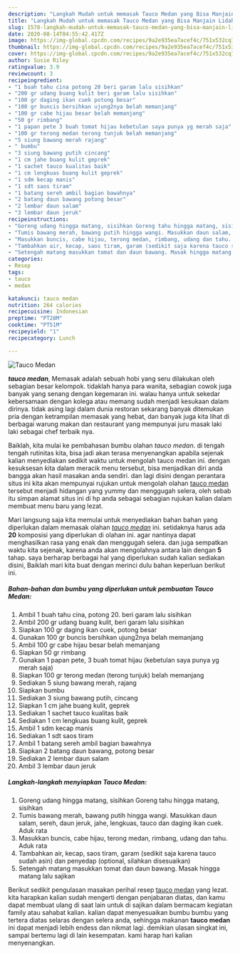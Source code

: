 ```yaml
---
description: "Langkah Mudah untuk memasak Tauco Medan yang Bisa Manjain Lidah"
title: "Langkah Mudah untuk memasak Tauco Medan yang Bisa Manjain Lidah"
slug: 1578-langkah-mudah-untuk-memasak-tauco-medan-yang-bisa-manjain-lidah
date: 2020-08-14T04:55:42.417Z
image: https://img-global.cpcdn.com/recipes/9a2e935ea7acef4c/751x532cq70/tauco-medan-foto-resep-utama.jpg
thumbnail: https://img-global.cpcdn.com/recipes/9a2e935ea7acef4c/751x532cq70/tauco-medan-foto-resep-utama.jpg
cover: https://img-global.cpcdn.com/recipes/9a2e935ea7acef4c/751x532cq70/tauco-medan-foto-resep-utama.jpg
author: Susie Riley
ratingvalue: 3.9
reviewcount: 3
recipeingredient:
- "1 buah tahu cina potong 20 beri garam lalu sisihkan"
- "200 gr udang buang kulit beri garam lalu sisihkan"
- "100 gr daging ikan cuek potong besar"
- "100 gr buncis bersihkan ujung2nya belah memanjang"
- "100 gr cabe hijau besar belah memanjang"
- "50 gr rimbang"
- "1 papan pete 3 buah tomat hijau kebetulan saya punya yg merah saja"
- "100 gr terong medan terong tunjuk belah memanjang"
- "5 siung bawang merah rajang"
- " bumbu"
- "3 siung bawang putih cincang"
- "1 cm jahe buang kulit geprek"
- "1 sachet tauco kualitas baik"
- "1 cm lengkuas buang kulit geprek"
- "1 sdm kecap manis"
- "1 sdt saos tiram"
- "1 batang sereh ambil bagian bawahnya"
- "2 batang daun bawang potong besar"
- "2 lembar daun salam"
- "3 lembar daun jeruk"
recipeinstructions:
- "Goreng udang hingga matang, sisihkan Goreng tahu hingga matang, sisihkan"
- "Tumis bawang merah, bawang putih hingga wangi. Masukkan daun salam, sereh, daun jeruk, jahe, lengkuas, tauco dan daging ikan cuek. Aduk rata"
- "Masukkan buncis, cabe hijau, terong medan, rimbang, udang dan tahu. Aduk rata"
- "Tambahkan air, kecap, saos tiram, garam (sedikit saja karena tauco sudah asin) dan penyedap (optional, silahkan disesuaikan)"
- "Setengah matang masukkan tomat dan daun bawang. Masak hingga matang lalu sajikan"
categories:
- Resep
tags:
- tauco
- medan

katakunci: tauco medan 
nutrition: 264 calories
recipecuisine: Indonesian
preptime: "PT28M"
cooktime: "PT51M"
recipeyield: "1"
recipecategory: Lunch

---
```



![Tauco Medan](https://img-global.cpcdn.com/recipes/9a2e935ea7acef4c/751x532cq70/tauco-medan-foto-resep-utama.jpg)

<b><i>tauco medan</i></b>, Memasak adalah sebuah hobi yang seru dilakukan oleh sebagian besar kelompok. tidaklah hanya para wanita, sebagian cowok juga banyak yang senang dengan kegemaran ini. walau hanya untuk sekedar kebersamaan dengan kolega atau memang sudah menjadi kesukaan dalam dirinya. tidak asing lagi dalam dunia restoran sekarang banyak ditemukan pria dengan ketrampilan memasak yang hebat, dan banyak juga kita lihat di berbagai warung makan dan restaurant yang mempunyai juru masak laki laki sebagai chef terbaik nya.



Baiklah, kita mulai ke pembahasan bumbu olahan <i>tauco medan</i>. di tengah tengah rutinitas kita, bisa jadi akan terasa menyenangkan apabila sejenak kalian menyediakan sedikit waktu untuk mengolah tauco medan ini. dengan kesuksesan kita dalam meracik menu tersebut, bisa menjadikan diri anda bangga akan hasil masakan anda sendiri. dan lagi disini dengan perantara situs ini kita akan mempunyai rujukan untuk mengolah olahan <u>tauco medan</u> tersebut menjadi hidangan yang yummy dan menggugah selera, oleh sebab itu simpan alamat situs ini di hp anda sebagai sebagian rujukan kalian dalam membuat menu baru yang lezat.


Mari langsung saja kita memulai untuk menyediakan bahan bahan yang diperlukan dalam memasak olahan <u><i>tauco medan</i></u> ini. setidaknya harus ada <b>20</b> komposisi yang diperlukan di olahan ini. agar nantinya dapat menghasilkan rasa yang enak dan menggugah selera. dan juga sempatkan waktu kita sejenak, karena anda akan mengolahnya antara lain dengan <b>5</b> tahap. saya berharap berbagai hal yang diperlukan sudah kalian sediakan disini, Baiklah mari kita buat dengan merinci dulu bahan keperluan berikut ini.

<!--inarticleads1-->

##### Bahan-bahan dan bumbu yang diperlukan untuk pembuatan Tauco Medan:

1. Ambil 1 buah tahu cina, potong 20. beri garam lalu sisihkan
1. Ambil 200 gr udang buang kulit, beri garam lalu sisihkan
1. Siapkan 100 gr daging ikan cuek, potong besar
1. Gunakan 100 gr buncis bersihkan ujung2nya belah memanjang
1. Ambil 100 gr cabe hijau besar belah memanjang
1. Siapkan 50 gr rimbang
1. Gunakan 1 papan pete, 3 buah tomat hijau (kebetulan saya punya yg merah saja)
1. Siapkan 100 gr terong medan (terong tunjuk) belah memanjang
1. Sediakan 5 siung bawang merah, rajang
1. Siapkan  bumbu
1. Sediakan 3 siung bawang putih, cincang
1. Siapkan 1 cm jahe buang kulit, geprek
1. Sediakan 1 sachet tauco kualitas baik
1. Sediakan 1 cm lengkuas buang kulit, geprek
1. Ambil 1 sdm kecap manis
1. Sediakan 1 sdt saos tiram
1. Ambil 1 batang sereh ambil bagian bawahnya
1. Siapkan 2 batang daun bawang, potong besar
1. Sediakan 2 lembar daun salam
1. Ambil 3 lembar daun jeruk




<!--inarticleads2-->

##### Langkah-langkah menyiapkan Tauco Medan:

1. Goreng udang hingga matang, sisihkan Goreng tahu hingga matang, sisihkan
1. Tumis bawang merah, bawang putih hingga wangi. Masukkan daun salam, sereh, daun jeruk, jahe, lengkuas, tauco dan daging ikan cuek. Aduk rata
1. Masukkan buncis, cabe hijau, terong medan, rimbang, udang dan tahu. Aduk rata
1. Tambahkan air, kecap, saos tiram, garam (sedikit saja karena tauco sudah asin) dan penyedap (optional, silahkan disesuaikan)
1. Setengah matang masukkan tomat dan daun bawang. Masak hingga matang lalu sajikan




Berikut sedikit pengulasan masakan perihal resep <u>tauco medan</u> yang lezat. kita harapkan kalian sudah mengerti dengan penjabaran diatas, dan kamu dapat membuat ulang di saat lain untuk di sajikan dalam bermacam kegiatan family atau sahabat kalian. kalian dapat menyesuaikan bumbu bumbu yang tertera diatas selaras dengan selera anda, sehingga makanan <b>tauco medan</b> ini dapat menjadi lebih endess dan nikmat lagi. demikian ulasan singkat ini, sampai bertemu lagi di lain kesempatan. kami harap hari kalian menyenangkan.

